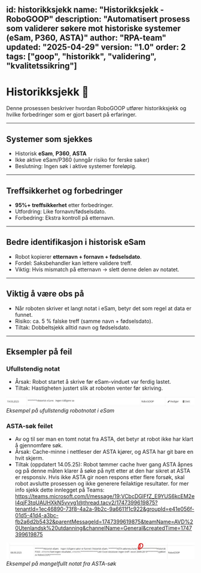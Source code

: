 id: historikksjekk
name: "Historikksjekk - RoboGOOP"
description: "Automatisert prosess som validerer søkere mot historiske systemer (eSam, P360, ASTA)"
author: "RPA-team"
updated: "2025-04-29"
version: "1.0"
order: 2
tags: ["goop", "historikk", "validering", "kvalitetssikring"]
---

# Historikksjekk 🔎

Denne prosessen beskriver hvordan RoboGOOP utfører historikksjekk og hvilke forbedringer som er gjort basert på erfaringer.

---

## Systemer som sjekkes
- Historisk **eSam**, **P360**, **ASTA**  
- Ikke aktive eSam/P360 (unngår risiko for ferske saker)  
- Beslutning: Ingen søk i aktive systemer foreløpig.  

---

## Treffsikkerhet og forbedringer
- **95%+ treffsikkerhet** etter forbedringer.  
- Utfordring: Like fornavn/fødselsdato.  
- Forbedring: Ekstra kontroll på etternavn.  

---

## Bedre identifikasjon i historisk eSam
- Robot kopierer **etternavn + fornavn + fødselsdato**.  
- Fordel: Saksbehandler kan lettere validere treff.  
- Viktig: Hvis mismatch på etternavn → slett denne delen av notatet.  

---

## Viktig å være obs på
- Når roboten skriver et langt notat i eSam, betyr det som regel at data er funnet.  
- Risiko: ca. 5 % falske treff (samme navn + fødselsdato).  
- Tiltak: Dobbeltsjekk alltid navn og fødselsdato.  

---

## Eksempler på feil
### Ufullstendig notat
- Årsak: Robot startet å skrive før eSam-vinduet var ferdig lastet.  
- Tiltak: Hastigheten justert slik at roboten venter før skriving.  

![Ufullstendig robotnotat](/static/Screenshot_notat_1.jpg)  
*Eksempel på ufullstendig robotnotat i eSam*

### ASTA-søk feilet
- Av og til ser man en tomt notat fra ASTA, det betyr at robot ikke har klart å gjennomføre søk. 
- Årsak: Cache-minne i nettleser der ASTA kjører, og ASTA har git bare en hvit skjerm.   
- Tiltak (oppdatert 14.05.25): Robot tømmer cache hver gang ASTA åpnes og på denne måten klarer å søke på nytt etter at den har sikret at ASTA er responsiv. 
Hvis ikke ASTA gir noen respons etter flere forsøk, skal robot avslutte prosessen og ikke generere feilaktige resultater. 
for mer info sjekk dette innlegget på Teams:
<https://teams.microsoft.com/l/message/19:VCbcDGlFfZ_E9YUS6kcEM2eI4qjF3tqUAUHXkN5vvvg1@thread.tacv2/1747399619875?tenantId=1ec46890-73f8-4a2a-9b2c-9a6611f1c922&groupId=e41e056f-01d5-41d4-a3bc-fb2a6d2b5432&parentMessageId=1747399619875&teamName=AVD%20Utenlandsk%20utdanning&channelName=General&createdTime=1747399619875> 

![ASTA feilnotat](/static/Screenshot_notat_2.jpg)  
*Eksempel på mangelfullt notat fra ASTA-søk*

